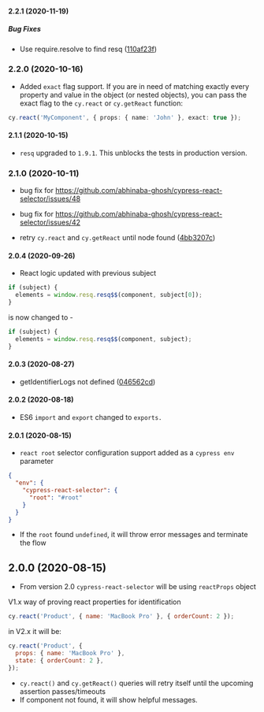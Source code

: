 #### 2.2.1 (2020-11-19)

##### Bug Fixes

- Use require.resolve to find resq ([110af23f](https://github.com/abhinaba-ghosh/cypress-react-selector/commit/110af23fbc80c7c120ed43c0315fc9acfc68f25e))

### 2.2.0 (2020-10-16)

- Added `exact` flag support. If you are in need of matching exactly every property and value in the object (or nested objects), you can pass the exact flag to the `cy.react` or `cy.getReact` function:

```ts
cy.react('MyComponent', { props: { name: 'John' }, exact: true });
```

#### 2.1.1 (2020-10-15)

- `resq` upgraded to `1.9.1`. This unblocks the tests in production version.

### 2.1.0 (2020-10-11)

- bug fix for https://github.com/abhinaba-ghosh/cypress-react-selector/issues/48

- bug fix for https://github.com/abhinaba-ghosh/cypress-react-selector/issues/42

- retry `cy.react` and `cy.getReact` until node found ([4bb3207c](https://github.com/abhinaba-ghosh/cypress-react-selector/commit/4bb3207c00f84ee494433223db68d62e35f44cee))

#### 2.0.4 (2020-09-26)

- React logic updated with previous subject

```js
if (subject) {
  elements = window.resq.resq$$(component, subject[0]);
}
```

is now changed to -

```js
if (subject) {
  elements = window.resq.resq$$(component, subject);
}
```

#### 2.0.3 (2020-08-27)

- getIdentifierLogs not defined ([046562cd](https://github.com/abhinaba-ghosh/cypress-react-selector/commit/046562cdd12cfc290f6772552fd360070ceb73af))

#### 2.0.2 (2020-08-18)

- ES6 `import` and `export` changed to `exports.`

#### 2.0.1 (2020-08-15)

- `react root` selector configuration support added as a `cypress env` parameter

```json
{
  "env": {
    "cypress-react-selector": {
      "root": "#root"
    }
  }
}
```

- If the `root` found `undefined`, it will throw error messages and terminate the flow

## 2.0.0 (2020-08-15)

- From version 2.0 `cypress-react-selector` will be using `reactProps` object

V1.x way of proving react properties for identification

```js
cy.react('Product', { name: 'MacBook Pro' }, { orderCount: 2 });
```

in V2.x it will be:

```js
cy.react('Product', {
  props: { name: 'MacBook Pro' },
  state: { orderCount: 2 },
});
```

- `cy.react()` and `cy.getReact()` queries will retry itself until the upcoming assertion passes/timeouts
- If component not found, it will show helpful messages.
